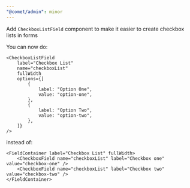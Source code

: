 ```yaml
---
"@comet/admin": minor
---
```


Add `CheckboxListField` component to make it easier to create checkbox lists in forms

You can now do:

```tsx
<CheckboxListField
    label="Checkbox List"
    name="checkboxList"
    fullWidth
    options={[
        {
            label: "Option One",
            value: "option-one",
        },
        {
            label: "Option Two",
            value: "option-two",
        },
    ]}
/>
```

instead of:

```tsx
<FieldContainer label="Checkbox List" fullWidth>
    <CheckboxField name="checkboxList" label="Checkbox one" value="checkbox-one" />
    <CheckboxField name="checkboxList" label="Checkbox two" value="checkbox-two" />
</FieldContainer>
```
